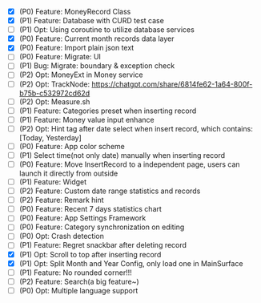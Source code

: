 - [x] (P0) Feature: MoneyRecord Class
- [x] (P1) Feature: Database with CURD test case
- [ ] (P1) Opt: Using coroutine to utilize database services
- [x] (P0) Feature: Current month records data layer
- [x] (P0) Feature: Import plain json text
- [ ] (P0) Feature: Migrate: UI
- [ ] (P1) Bug: Migrate: boundary & exception check
- [ ] (P2) Opt: MoneyExt in Money service
- [ ] (P2) Opt: TrackNode: https://chatgpt.com/share/6814fe62-1a64-800f-b75b-c532972cd62d
- [ ] (P2) Opt: Measure.sh
- [ ] (P1) Feature: Categories preset when inserting record
- [ ] (P1) Feature: Money value input enhance
- [ ] (P2) Opt: Hint tag after date select when insert record, which contains: [Today, Yesterday]
- [ ] (P0) Feature: App color scheme
- [ ] (P1) Select time(not only date) manually when inserting record
- [ ] (P0) Feature: Move InsertRecord to a independent page, users can launch it directly from
  outside
- [ ] (P1) Feature: Widget
- [ ] (P2) Feature: Custom date range statistics and records
- [ ] (P2) Feature: Remark hint
- [ ] (P0) Feature: Recent 7 days statistics chart
- [ ] (P0) Feature: App Settings Framework
- [ ] (P0) Feature: Category synchronization on editing
- [ ] (P0) Opt: Crash detection
- [ ] (P1) Feature: Regret snackbar after deleting record
- [x] (P1) Opt: Scroll to top after inserting record
- [x] (P1) Opt: Split Month and Year Config, only load one in MainSurface
- [ ] (P1) Feature: No rounded corner!!!
- [ ] (P2) Feature: Search(a big feature~)
- [ ] (P0) Opt: Multiple language support